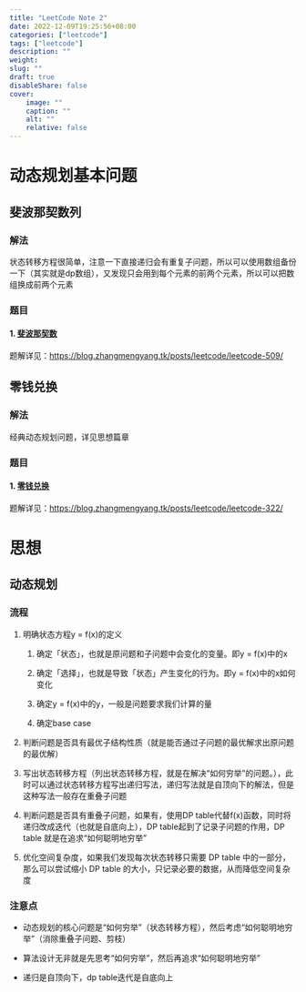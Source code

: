 ```yaml
---
title: "LeetCode Note 2"
date: 2022-12-09T19:25:56+08:00
categories: ["leetcode"]
tags: ["leetcode"]
description: ""
weight:
slug: ""
draft: true
disableShare: false
cover:
    image: ""
    caption: ""
    alt: ""
    relative: false
---
```


# 动态规划基本问题

## 斐波那契数列

### 解法

状态转移方程很简单，注意一下直接递归会有重复子问题，所以可以使用数组备份一下（其实就是dp数组），又发现只会用到每个元素的前两个元素，所以可以把数组换成前两个元素

### 题目

#### 1. [斐波那契数](https://leetcode.cn/problems/fibonacci-number/)

题解详见：<https://blog.zhangmengyang.tk/posts/leetcode/leetcode-509/>

## 零钱兑换

### 解法

经典动态规划问题，详见思想篇章

### 题目

#### 1. [零钱兑换](https://leetcode.cn/problems/coin-change/)

题解详见：<https://blog.zhangmengyang.tk/posts/leetcode/leetcode-322/>

# 思想

## 动态规划

### 流程

1. 明确状态方程y = f(x)的定义

   1. 确定「状态」，也就是原问题和子问题中会变化的变量。即y = f(x)中的x

   2. 确定「选择」，也就是导致「状态」产生变化的行为。即y = f(x)中的x如何变化

   3. 确定y = f(x)中的y，一般是问题要求我们计算的量

   4. 确定base case

2. 判断问题是否具有最优子结构性质（就是能否通过子问题的最优解求出原问题的最优解）

3. 写出状态转移方程（列出状态转移方程，就是在解决“如何穷举”的问题。），此时可以通过状态转移方程写出递归写法，递归写法就是自顶向下的解法，但是这种写法一般存在重叠子问题

4. 判断问题是否具有重叠子问题，如果有，使用DP table代替f(x)函数，同时将递归改成迭代（也就是自底向上），DP table起到了记录子问题的作用，DP table 就是在追求“如何聪明地穷举”

5. 优化空间复杂度，如果我们发现每次状态转移只需要 DP table 中的一部分，那么可以尝试缩小 DP table 的大小，只记录必要的数据，从而降低空间复杂度

### 注意点

- 动态规划的核心问题是“如何穷举”（状态转移方程），然后考虑“如何聪明地穷举”（消除重叠子问题、剪枝）

- 算法设计无非就是先思考“如何穷举”，然后再追求“如何聪明地穷举”

- 递归是自顶向下，dp table迭代是自底向上
